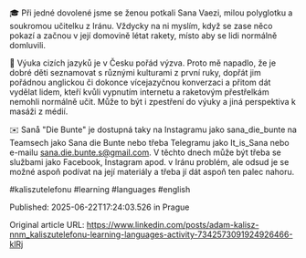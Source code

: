 🎓 Při jedné dovolené jsme se ženou potkali Sana Vaezi, milou polyglotku a soukromou učitelku z Iránu. Vždycky na ni myslím, když se zase něco pokazí a začnou v její domovině létat rakety, místo aby se lidi normálně domluvili.


🫴 Výuka cizích jazyků je v Česku pořád výzva. Proto mě napadlo, že je dobré děti seznamovat s různými kulturami z první ruky, dopřát jim pořádnou anglickou či dokonce vícejazyčnou konverzaci a přitom dát vydělat lidem, kteří kvůli vypnutím internetu a raketovým přestřelkám nemohli normálně učit. Může to být i zpestření do výuky a jiná perspektiva k masáži z médií.


✉️ Sanå "Die Bunte" je dostupná taky na Instagramu jako sana_die_bunte na Teamsech jako Sana die Bunte nebo třeba Telegramu jako It_is_Sana nebo e-mailu sana.die.bunte.s@gmail.com. V těchto dnech může být třeba se službami jako Facebook, Instagram apod. v Iránu problém, ale odsud je se možné aspoň podívat na její materiály a třeba jí dát aspoň ten palec nahoru.


#kaliszutelefonu #learning #languages #english


Published: 2025-06-22T17:24:03.526 in Prague

Original article URL: https://www.linkedin.com/posts/adam-kalisz-nnm_kaliszutelefonu-learning-languages-activity-7342573091924926466-klRj

[](./media/sana-die-bunte.mp4)